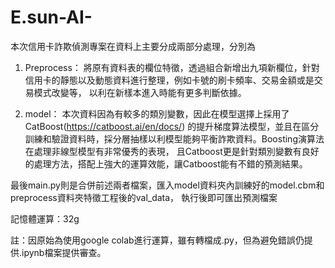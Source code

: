 # E.sun-AI-

本次信用卡詐欺偵測專案在資料上主要分成兩部分處理，分別為

1. Preprocess：
將原有資料表的欄位特徵，透過組合新增出九項新欄位，針對信用卡的靜態以及動態資料進行整理，例如卡號的刷卡頻率、交易金額或是交易模式改變等，
以利在新樣本進入時能有更多判斷依據。

2. model：
本次資料因為有較多的類別變數，因此在模型選擇上採用了CatBoost(https://catboost.ai/en/docs/)
的提升梯度算法模型，並且在區分訓練和驗證資料時，採分層抽樣以利模型能夠平衡詐欺資料。Boosting演算法在處理非線型模型有非常優秀的表現，
且Catboost更是針對類別變數有良好的處理方法，搭配上強大的運算效能，讓Catboost能有不錯的預測結果。

最後main.py則是合併前述兩者檔案，匯入model資料夾內訓練好的model.cbm和 preprocess資料夾特徵工程後的val_data，
執行後即可匯出預測檔案

記憶體運算：32g

註：因原始為使用google colab進行運算，雖有轉檔成.py，但為避免錯誤仍提供.ipynb檔案提供審查。
